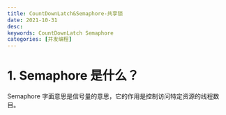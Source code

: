 ```yaml
---
title: CountDownLatch&Semaphore-共享锁
date: 2021-10-31
desc:
keywords: CountDownLatch Semaphore
categories: [并发编程]
---
```

# 1. Semaphore 是什么？
   
Semaphore 字面意思是信号量的意思，它的作用是控制访问特定资源的线程数目。

